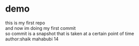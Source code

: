 # demo
this is my first repo<br>
and now im doing my first commit<br>
so commit is a snapshot that is taken at a certain point of time<br>
author:shaik mahabubi 14
